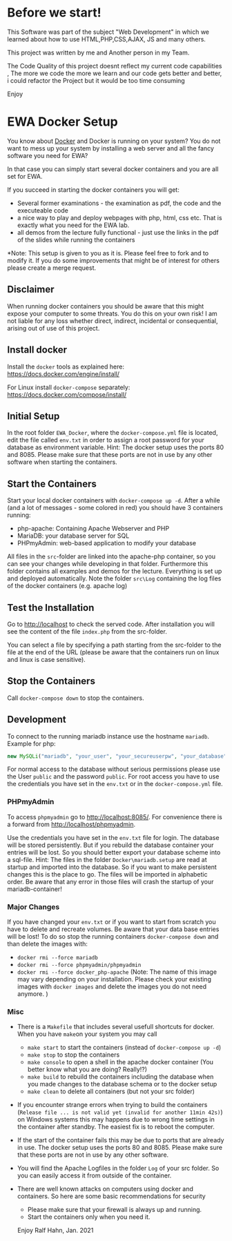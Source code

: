 # Before we start! 
This Software was part of the subject "Web Development" in which we learned about how to use HTML,PHP,CSS,AJAX, JS and many others.

This project was written by me and Another person in my Team. 

The Code Quality of this project doesnt reflect my current code capabilities , The more we code the more we learn and our code gets better and better, i could refactor the Project but it would be too time consuming   

Enjoy

# EWA Docker Setup
You know about [Docker](https://www.docker.com) and Docker is running on your system? You do not want to mess up your system by installing a web server and all the fancy software you need for EWA?

In that case you can simply start several docker containers and you are all set for EWA.

If you succeed in starting the docker containers you will get:
- Several former examinations - the examination as pdf, the code and the executeable code 
- a nice way to play and deploy webpages with php, html, css etc. That is exactly what you need for the EWA lab.
- all demos from the lecture fully functional - just use the links in the pdf of the slides while running the containers

*Note: This setup is given to you as it is. Please feel free to fork and to modify it. If you do some improvements that might be of interest for others please create a merge request.

## Disclaimer
When running docker containers you should be aware that this might expose your computer to some threats. You do this on your own risk! I am not liable for any loss whether direct, indirect, incidental or consequential, arising out of use of this project.

## Install docker

Install the `docker` tools as explained here: https://docs.docker.com/engine/install/

For Linux install `docker-compose` separately: https://docs.docker.com/compose/install/

## Initial Setup

In the root folder `EWA_Docker`, where the `docker-compose.yml` file is located, edit the file called `env.txt` in order to assign a root password for your database as environment variable.
Hint: The docker setup uses the ports 80 and 8085. Please make sure that these ports are not in use by any other software when starting the containers. 

## Start the Containers

Start your local docker containers with `docker-compose up -d`. 
After a while (and a lot of messages - some colored in red) you should have 3 containers running:
- php-apache: Containing Apache Webserver and PHP
- MariaDB: your database server for SQL
- PHPmyAdmin: web-based application to modify your database 

All files in the `src`-folder are linked into the apache-php container, so you can see your changes while developing in that folder. Furthermore this folder contains all examples and demos for the lecture. Everything is set up and deployed automatically.
Note the folder `src\Log` containing the log files of the docker containers (e.g. apache log)

## Test the Installation

Go to [http://localhost](http://localhost) to check the served code. After installation you will see the content of the file `index.php` from the src-folder. 

You can select a file by specifying a path starting from the src-folder to the file at the end of the URL (please be aware that the containers run on linux and linux is case sensitive).

## Stop the Containers
Call `docker-compose down` to stop the containers.

## Development

To connect to the running mariadb instance use the hostname `mariadb`.
Example for php:

```php
new MySQLi("mariadb", "your_user", "your_secureuserpw", "your_database");
```
For normal access to the database without serious permissions please use the User `public` and the password `public`. For root access you have to use the credentials you have set in the `env.txt` or in the `docker-compose.yml` file. 

### PHPmyAdmin

To access `phpmyadmin` go to [http://localhost:8085/](http://localhost:8085/). For convenience there is a forward from [http://localhost/phpmyadmin](http://localhost/phpmyadmin).

Use the credentials you have set in the `env.txt` file for login. The database will be stored persistently. But if you rebuild the database container your entries will be lost. So you should better export your database scheme into a sql-file. 
Hint: The files in the folder `Docker\mariadb.setup` are read at startup and imported into the database. So if you want to make persistent changes this is the place to go. The files will be imported in alphabetic order. Be aware that any error in those files will crash the startup of your mariadb-container!

### Major Changes
If you have changed your `env.txt` or if you want to start from scratch you have to delete and recreate volumes. Be aware that your data base entries will be lost!
To do so stop the running containers `docker-compose down` and than delete the images with: 
- `docker rmi --force mariadb`
- `docker rmi --force phpmyadmin/phpmyadmin`
- `docker rmi --force docker_php-apache` (Note: The name of this image may vary depending on your installation. Please check your existing images with `docker images` and delete the images you do not need anymore. )


### Misc
- There is a `Makefile` that includes several usefull shortcuts for docker. When you have `make`on your system you may call 
   - `make start` to start the containers (instead of `docker-compose up -d`)
   - `make stop` to stop the containers
   - `make console` to open a shell in the apache docker container (You better know what you are doing? Really!?)
   - `make build` to rebuild the containers including the database when you made changes to the database schema or to the docker setup
   - `make clean` to delete all containers (but not your src folder)

- If you encounter strange errors when trying to build the containers (`Release file ... is not valid yet (invalid for another 11min 42s)`) on Windows systems this may happens due to wrong time settings in the container after standby. The easiest fix is to reboot the computer.
- If the start of the container fails this may be due to ports that are already in use. The docker setup uses the ports 80 and 8085. Please make sure that these ports are not in use by any other software.
- You will find the Apache Logfiles in the folder `Log` of your src folder. So you can easily access it from outside of the container.
- There are well known attacks on computers using docker and containers. So here are some basic recommendations for security
  - Please make sure that your firewall is always up and running.
  - Start the containers only when you need it.
  
  Enjoy
  Ralf Hahn, Jan. 2021
